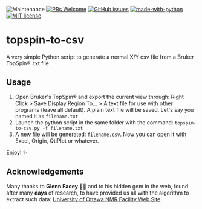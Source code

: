 ![Maintenance](https://img.shields.io/badge/Maintained%3F-yes-green.svg)
[![PRs Welcome](https://img.shields.io/badge/PRs-welcome-brightgreen.svg?style=flat-square)](http://makeapullrequest.com)
[![GitHub issues](https://img.shields.io/github/issues/mtplr/blacomcalc)](https://github.com/mtplr/topspin-to-csv/issues)
[![made-with-python](https://img.shields.io/badge/Made%20with-Python-1f425f.svg)](https://www.python.org/)
[![MIT license](https://img.shields.io/badge/License-MIT-blue.svg)](https://lbesson.mit-license.org/)

# topspin-to-csv

A very simple Python script to generate a normal X/Y csv file from a Bruker TopSpin® .txt file

## Usage

1) Open Bruker's TopSpin® and export the current view through: Right Click > Save Display Region To... > A text file for use with other programs (leave all default). A plain text file will be saved. Let's say you named it as `filename.txt`
2) Launch the python script in the same folder with the command: `topspin-to-csv.py -f filename.txt`
3) A new file will be generated: `filename.csv`. Now you can open it with Excel, Origin, QtiPlot or whatever.

Enjoy! ✨

## Acknowledgements
Many thanks to **Glenn Facey** 🙏🏼 and to his hidden gem in the web, found after many **days** of research, to have provided us all with the algorithm to extract such data: [University of Ottawa NMR Facility Web Site](https://u-of-o-nmr-facility.blogspot.com/2014/02/getting-xy-ascii-data-from-topspin.html).
